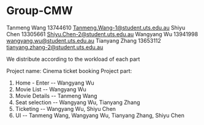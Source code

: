 # Group-CMW
Tanmeng Wang 13744610 Tanmeng.Wang-1@student.uts.edu.au
Shiyu Chen 13305661 Shiyu.Chen-2@student.uts.edu.au
Wangyang Wu 13941998 wangyang.wu@student.uts.edu.au
Tianyang Zhang 13653112 tianyang.zhang-2@student.uts.edu.au


We distribute according to the workload of each part

Project name: Cinema ticket booking
Project part: 
1. Home - Enter -- Wangyang Wu
2. Movie List -- Wangyang Wu
3. Movie Details -- Tanmeng Wang
4. Seat selection -- Wangyang Wu, Tianyang Zhang
5. Ticketing -- Wangyang Wu, Shiyu Chen
6. UI -- Tanmeng Wang, Wangyang Wu, Tianyang Zhang, Shiyu Chen
